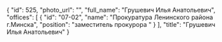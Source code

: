{
    "id": 525,
    "photo_url": "",
    "full_name": "Грушевич Илья Анатольевич",
    "offices": [
        {
            "id": "07-02",
            "name": "Прокуратура Ленинского района г.Минска",
            "position": "заместитель прокурора "
        }
    ],
    "title": "Грушевич Илья Анатольевич"
}